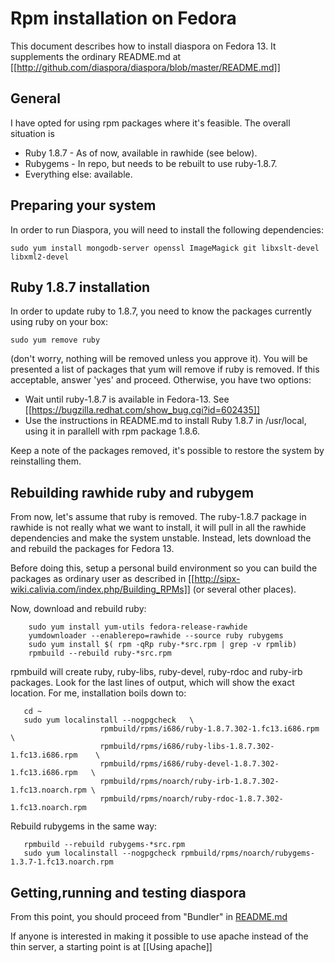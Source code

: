 # Rpm installation on Fedora

This document describes how to install diaspora on Fedora 13. It supplements the
ordinary README.md  at [[http://github.com/diaspora/diaspora/blob/master/README.md]]

## General

I have opted for using rpm packages where it's feasible.  The overall situation is

- Ruby 1.8.7 - As of now, available in rawhide (see below).
- Rubygems - In repo, but needs to be rebuilt to use ruby-1.8.7.
- Everything else: available.

## Preparing your system

In order to run Diaspora, you will need to install the following dependencies:

    sudo yum install mongodb-server openssl ImageMagick git libxslt-devel libxml2-devel

##  Ruby 1.8.7 installation

In order to update ruby to 1.8.7, you need to know the packages currently using
ruby on your box:

    sudo yum remove ruby

(don't worry, nothing will be removed unless you approve it). You will be presented a
list of packages that yum will remove if ruby is removed. If this acceptable, answer
'yes' and proceed. Otherwise, you have two options:

- Wait until ruby-1.8.7 is available in Fedora-13. See
  [[https://bugzilla.redhat.com/show_bug.cgi?id=602435]]
- Use the instructions in README.md to install Ruby 1.8.7 in /usr/local, using it in
  parallell with rpm package 1.8.6.

Keep a note of the packages removed, it's possible to restore the
system by reinstalling them.

## Rebuilding rawhide ruby and rubygem

From now, let's assume that ruby is removed. The ruby-1.8.7 package in rawhide is
not really what we want to install, it will pull in all the rawhide dependencies
and make the system unstable. Instead, lets download the and rebuild the
packages for Fedora 13.

Before doing this, setup a personal build environment so you can build the packages as
ordinary user as described in [[http://sipx-wiki.calivia.com/index.php/Building_RPMs]] (or
several other places).

Now, download and rebuild ruby:

        sudo yum install yum-utils fedora-release-rawhide
        yumdownloader --enablerepo=rawhide --source ruby rubygems
        sudo yum install $( rpm -qRp ruby-*src.rpm | grep -v rpmlib)
        rpmbuild --rebuild ruby-*src.rpm

rpmbuild will create ruby, ruby-libs, ruby-devel, ruby-rdoc and ruby-irb packages. Look
for the last lines of output, which will show the exact location. For me, installation
boils down to:

       cd ~
       sudo yum localinstall --nogpgcheck   \
                        rpmbuild/rpms/i686/ruby-1.8.7.302-1.fc13.i686.rpm         \
                        rpmbuild/rpms/i686/ruby-libs-1.8.7.302-1.fc13.i686.rpm    \
                        rpmbuild/rpms/i686/ruby-devel-1.8.7.302-1.fc13.i686.rpm   \
                        rpmbuild/rpms/noarch/ruby-irb-1.8.7.302-1.fc13.noarch.rpm \
                        rpmbuild/rpms/noarch/ruby-rdoc-1.8.7.302-1.fc13.noarch.rpm

Rebuild rubygems in the same way:

       rpmbuild --rebuild rubygems-*src.rpm
       sudo yum localinstall --nogpgcheck rpmbuild/rpms/noarch/rubygems-1.3.7-1.fc13.noarch.rpm

## Getting,running and testing diaspora

From this point, you should proceed from  "Bundler" in [README.md](http://github.com/diaspora/diaspora/blob/master/README.md)

If anyone is interested in making it possible to use apache instead of the thin server, a starting point is at   [[Using apache]]



